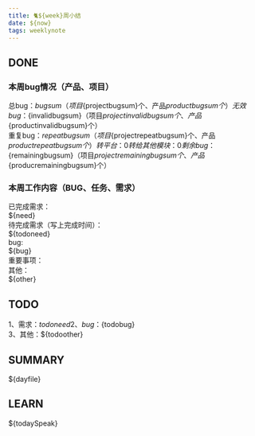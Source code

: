 ```yaml
---
title: 🐈${week}周小结  
date: ${now}  
tags: weeklynote  
---
```

## DONE    
### 本周bug情况（产品、项目）  
总bug：${bugsum}（项目${projectbugsum}个、产品${productbugsum}个）  
无效bug：${invalidbugsum}（项目${projectinvalidbugsum}个、产品${productinvalidbugsum}个）  
重复bug：${repeatbugsum}（项目${projectrepeatbugsum}个、产品${productrepeatbugsum}个）  
转平台：0  
转给其他模块：0  
剩余bug：${remainingbugsum}（项目${projectremainingbugsum}个、产品${producremainingbugsum}个） 

### 本周工作内容（BUG、任务、需求）  
已完成需求：  
${need}  
待完成需求（写上完成时间）：  
${todoneed}  
bug:  
${bug}  
重要事项：  
其他：  
${other}  

## TODO  
1、需求：${todoneed}  
2、bug：${todobug}  
3、其他：${todoother}  

## SUMMARY  
${dayfile}

## LEARN  
${todaySpeak}  

